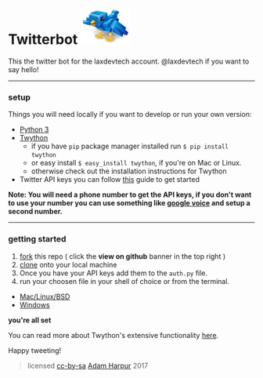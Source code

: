 # Twitterbot <img src="twitterbot.png" alt="robo-bird" style="width: 100px"/>
This the twitter bot for the laxdevtech account. @laxdevtech if you want to say hello!



------------------------------------------------------------------------------------------------
### setup

Things you will need locally if you want to develop or run your own version:

- [Python 3](https://www.python.org/downloads/)
- [Twython](https://github.com/ryanmcgrath/twython)
  - if you have ```pip``` package manager installed run ```$ pip install twython```
  - or easy install ```$ easy_install twython```, if you're on Mac or Linux.
  - otherwise check out the installation instructions for Twython
- Twitter API keys you can follow [this](https://www.raspberrypi.org/learning/getting-started-with-the-twitter-api/) guide to get started

__Note: You will need a phone number to get the API keys, if you don't want to use your number you can use something like [google voice](https://voice.google.com/) 
and setup a second number.__

--------------------------------------------------------------------------------------------------
### getting started

1. [fork](https://help.github.com/articles/fork-a-repo/) this repo ( click the __view on github__ banner in the top right )
2. [clone](https://help.github.com/articles/cloning-a-repository/) onto your local machine
3. Once you have your API keys add them to the ```auth.py``` file.
4. run your choosen file in your shell of choice or from the terminal.
 - [Mac/Linux/BSD](http://www.python-course.eu/python3_execute_script.php)
 - [Windows](https://www.techwalla.com/articles/how-to-run-a-python-script)

__you're all set__

You can read more about Twython's extensive functionality [here](https://twython.readthedocs.io/en/latest/).

Happy tweeting! 

> licensed [cc-by-sa](https://creativecommons.org/licenses/by-sa/4.0/) <a href="https://github.com/harps116">Adam Harpur</a> 2017
